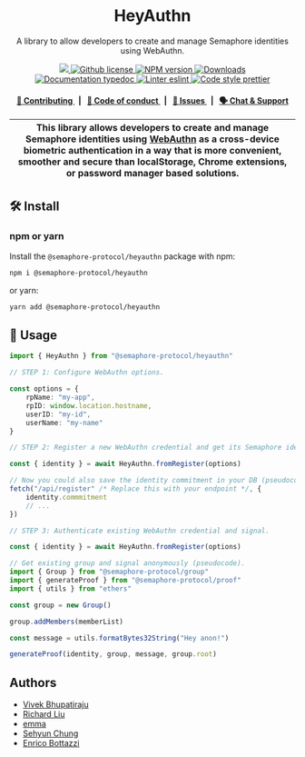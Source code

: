 <p align="center">
    <h1 align="center">
        HeyAuthn
    </h1>
    <p align="center">A library to allow developers to create and manage Semaphore identities using WebAuthn.</p>
</p>

<p align="center">
    <a href="https://github.com/semaphore-protocol">
        <img src="https://img.shields.io/badge/project-Semaphore-blue.svg?style=flat-square">
    </a>
    <a href="https://github.com/semaphore-protocol/semaphore/blob/main/LICENSE">
        <img alt="Github license" src="https://img.shields.io/github/license/semaphore-protocol/semaphore.svg?style=flat-square">
    </a>
    <a href="https://www.npmjs.com/package/@semaphore-protocol/heyauthn">
        <img alt="NPM version" src="https://img.shields.io/npm/v/@semaphore-protocol/heyauthn?style=flat-square" />
    </a>
    <a href="https://npmjs.org/package/@semaphore-protocol/heyauthn">
        <img alt="Downloads" src="https://img.shields.io/npm/dm/@semaphore-protocol/heyauthn.svg?style=flat-square" />
    </a>
    <a href="https://js.semaphore.pse.dev/heyauthn">
        <img alt="Documentation typedoc" src="https://img.shields.io/badge/docs-typedoc-744C7C?style=flat-square">
    </a>
    <a href="https://eslint.org/">
        <img alt="Linter eslint" src="https://img.shields.io/badge/linter-eslint-8080f2?style=flat-square&logo=eslint" />
    </a>
    <a href="https://prettier.io/">
        <img alt="Code style prettier" src="https://img.shields.io/badge/code%20style-prettier-f8bc45?style=flat-square&logo=prettier" />
    </a>
</p>

<div align="center">
    <h4>
        <a href="https://github.com/semaphore-protocol/semaphore/blob/main/CONTRIBUTING.md">
            👥 Contributing
        </a>
        <span>&nbsp;&nbsp;|&nbsp;&nbsp;</span>
        <a href="https://github.com/semaphore-protocol/semaphore/blob/main/CODE_OF_CONDUCT.md">
            🤝 Code of conduct
        </a>
        <span>&nbsp;&nbsp;|&nbsp;&nbsp;</span>
        <a href="https://github.com/semaphore-protocol/semaphore/contribute">
            🔎 Issues
        </a>
        <span>&nbsp;&nbsp;|&nbsp;&nbsp;</span>
        <a href="https://semaphore.pse.dev/discord">
            🗣️ Chat &amp; Support
        </a>
    </h4>
</div>

| This library allows developers to create and manage Semaphore identities using [WebAuthn](https://webauthn.io/) as a cross-device biometric authentication in a way that is more convenient, smoother and secure than localStorage, Chrome extensions, or password manager based solutions. |
| ------------------------------------------------------------------------------------------------------------------------------------------------------------------------------------------------------------------------------------------------------------------------------------------- |

## 🛠 Install

### npm or yarn

Install the `@semaphore-protocol/heyauthn` package with npm:

```bash
npm i @semaphore-protocol/heyauthn
```

or yarn:

```bash
yarn add @semaphore-protocol/heyauthn
```

## 📜 Usage

```typescript
import { HeyAuthn } from "@semaphore-protocol/heyauthn"

// STEP 1: Configure WebAuthn options.

const options = {
    rpName: "my-app",
    rpID: window.location.hostname,
    userID: "my-id",
    userName: "my-name"
}

// STEP 2: Register a new WebAuthn credential and get its Semaphore identity.

const { identity } = await HeyAuthn.fromRegister(options)

// Now you could also save the identity commitment in your DB (pseudocode).
fetch("/api/register" /* Replace this with your endpoint */, {
    identity.commmitment
    // ...
})

// STEP 3: Authenticate existing WebAuthn credential and signal.

const { identity } = await HeyAuthn.fromRegister(options)

// Get existing group and signal anonymously (pseudocode).
import { Group } from "@semaphore-protocol/group"
import { generateProof } from "@semaphore-protocol/proof"
import { utils } from "ethers"

const group = new Group()

group.addMembers(memberList)

const message = utils.formatBytes32String("Hey anon!")

generateProof(identity, group, message, group.root)
```

## Authors

-   [Vivek Bhupatiraju](https://github.com/vb7401)
-   [Richard Liu](https://github.com/rrrliu)
-   [emma](https://github.com/emmaguo13)
-   [Sehyun Chung](https://github.com/sehyunc)
-   [Enrico Bottazzi](https://github.com/enricobottazzi)
